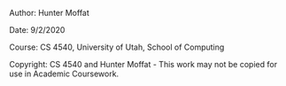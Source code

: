 Author:   Hunter Moffat<br/>

Date:      9/2/2020<br/>

Course:    CS 4540, University of Utah, School of Computing<br/>

Copyright: CS 4540 and Hunter Moffat - This work may not be copied for use in Academic Coursework.<br/>


